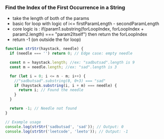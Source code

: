 ### Find the Index of the First Occurrence in a String

- take the length of both of the params
- basic for loop with logic of i<= firstParamLength - secondParamLength
- core logic is : if(param1.substring(forLoopIndex, forLoopIndex + param2.length) === "param2Itself") then return the forLoopIndex
- return -1 (on outside the for loop)

```js
function strStr(haystack, needle) {
  if (needle === '') return 0; // Edge case: empty needle

  const n = haystack.length; //ex: "sadbutsad".length is 9
  const m = needle.length; //ex: "sad".length is 3

  for (let i = 0; i <= n - m; i++) {
    //"sadbutsad".substring(0, 0+3) === "sad"
    if (haystack.substring(i, i + m) === needle) {
      return i; // Found the needle
    }
  }

  return -1; // Needle not found
}

// Example usage
console.log(strStr('sadbutsad', 'sad')); // Output: 0
console.log(strStr('leetcode', 'leeto')); // Output: -1
```
